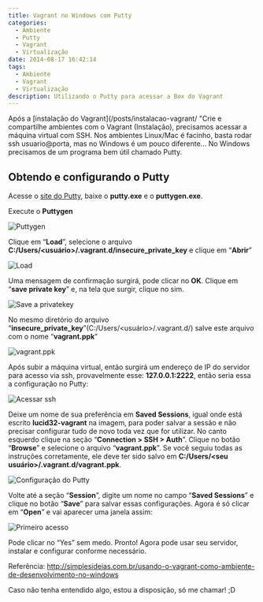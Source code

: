 ```yaml
---
title: Vagrant no Windows com Putty
categories:
  - Ambiente
  - Putty
  - Vagrant
  - Virtualização
date: 2014-08-17 16:42:14
tags:
  - Ambiente
  - Vagrant
  - Virtualização
description: Utilizando o Putty para acessar a Box do Vagrant
---
```


Após a [instalação do Vagrant](/posts/instalacao-vagrant/ "Crie e compartilhe ambientes com o Vagrant (Instalação), precisamos acessar a máquina virtual com SSH. Nos ambientes Linux/Mac é facinho, basta rodar ssh usuario@porta, mas no Windows é um pouco diferente...
No Windows precisamos de um programa bem útil chamado Putty.<!--more-->

## Obtendo e configurando o Putty

Acesse o [site do Putty](http://www.putty.org/ "Putty"), baixe o **putty.exe** e o **puttygen.exe**.

Execute o **Puttygen**

![Puttygen](../../public/images/puttygen.png)

Clique em “**Load**”, selecione o arquivo **C:/Users/&lt;usuário&gt;/.vagrant.d/insecure_private_key** e clique em “**Abrir**”

![Load](../../public/images/load-ssh.png)

Uma mensagem de confirmação surgirá, pode clicar no **OK**.
Clique em “**save private key**” e, na tela que surgir, clique no sim.

![Save a privatekey](../../public/images/salvando-a-chave-ssh.png)

No mesmo diretório do arquivo “**insecure_private_key**”(C:/Users/&lt;usuário&gt;/.vagrant.d/) salve este arquivo com o nome “**vagrant.ppk**”

![vagrant.ppk](../../public/images/vagrant-ppk.png)

Após subir a máquina virtual, então surgirá um endereço de IP do servidor para acesso via ssh, provavelmente esse: **127.0.0.1:2222**, então seria essa a configuração no Putty:

![Acessar ssh](../../public/images/acessando-ssh-com-putty.png)

Deixe um nome de sua preferência em **Saved Sessions**, igual onde está escrito **lucid32-vagrant** na imagem, para poder salvar a sessão e não precisar configurar tudo de novo toda vez que for utilizar.
No canto esquerdo clique na seção “**Connection &gt; SSH &gt; Auth**”. Clique no botão “**Browse**” e selecione o arquivo “**vagrant.ppk**”. Se você seguiu todas as instruções corretamente, ele deve ter sido salvo em **C:/Users/&lt;seu usuário&gt;/.vagrant.d/vagrant.ppk**.

![Configuração do Putty](../../public/images/carregando-a-chave-ppk-putty.png)

Volte até a seção “**Session**”, digite um nome no campo “**Saved Sessions**” e clique no botão “**Save**” para salvar essas configurações.
Agora é só clicar em “**Open**” e vai aparecer uma janela assim:

![Primeiro acesso](../../public/images/primeiro-acesso-ssh-putty.png)

Pode clicar no “Yes” sem medo.
Pronto!
Agora pode usar seu servidor, instalar e configurar conforme necessário.

Referência: http://simplesideias.com.br/usando-o-vagrant-como-ambiente-de-desenvolvimento-no-windows

Caso não tenha entendido algo, estou a disposição, só me chamar! ;D
